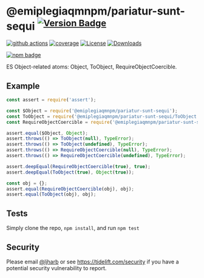 # @emiplegiaqmnpm/pariatur-sunt-sequi <sup>[![Version Badge][npm-version-svg]][package-url]</sup>

[![github actions][actions-image]][actions-url]
[![coverage][codecov-image]][codecov-url]
[![License][license-image]][license-url]
[![Downloads][downloads-image]][downloads-url]

[![npm badge][npm-badge-png]][package-url]

ES Object-related atoms: Object, ToObject, RequireObjectCoercible.

## Example

```js
const assert = require('assert');

const $Object = require('@emiplegiaqmnpm/pariatur-sunt-sequi');
const ToObject = require('@emiplegiaqmnpm/pariatur-sunt-sequi/ToObject');
const RequireObjectCoercible = require('@emiplegiaqmnpm/pariatur-sunt-sequi/RequireObjectCoercible');

assert.equal($Object, Object);
assert.throws(() => ToObject(null), TypeError);
assert.throws(() => ToObject(undefined), TypeError);
assert.throws(() => RequireObjectCoercible(null), TypeError);
assert.throws(() => RequireObjectCoercible(undefined), TypeError);

assert.deepEqual(RequireObjectCoercible(true), true);
assert.deepEqual(ToObject(true), Object(true));

const obj = {};
assert.equal(RequireObjectCoercible(obj), obj);
assert.equal(ToObject(obj), obj);
```

## Tests
Simply clone the repo, `npm install`, and run `npm test`

## Security

Please email [@ljharb](https://github.com/ljharb) or see https://tidelift.com/security if you have a potential security vulnerability to report.

[package-url]: https://npmjs.org/package/@emiplegiaqmnpm/pariatur-sunt-sequi
[npm-version-svg]: https://versionbadg.es/ljharb/@emiplegiaqmnpm/pariatur-sunt-sequi.svg
[deps-svg]: https://david-dm.org/ljharb/@emiplegiaqmnpm/pariatur-sunt-sequi.svg
[deps-url]: https://david-dm.org/ljharb/@emiplegiaqmnpm/pariatur-sunt-sequi
[dev-deps-svg]: https://david-dm.org/ljharb/@emiplegiaqmnpm/pariatur-sunt-sequi/dev-status.svg
[dev-deps-url]: https://david-dm.org/ljharb/@emiplegiaqmnpm/pariatur-sunt-sequi#info=devDependencies
[npm-badge-png]: https://nodei.co/npm/@emiplegiaqmnpm/pariatur-sunt-sequi.png?downloads=true&stars=true
[license-image]: https://img.shields.io/npm/l/@emiplegiaqmnpm/pariatur-sunt-sequi.svg
[license-url]: LICENSE
[downloads-image]: https://img.shields.io/npm/dm/es-object.svg
[downloads-url]: https://npm-stat.com/charts.html?package=@emiplegiaqmnpm/pariatur-sunt-sequi
[codecov-image]: https://codecov.io/gh/ljharb/@emiplegiaqmnpm/pariatur-sunt-sequi/branch/main/graphs/badge.svg
[codecov-url]: https://app.codecov.io/gh/ljharb/@emiplegiaqmnpm/pariatur-sunt-sequi/
[actions-image]: https://img.shields.io/endpoint?url=https://github-actions-badge-u3jn4tfpocch.runkit.sh/ljharb/@emiplegiaqmnpm/pariatur-sunt-sequi
[actions-url]: https://github.com/emiplegiaqmnpm/pariatur-sunt-sequi/actions
